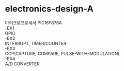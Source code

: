 # electronics-design-A
마이크로프로세서 PIC16F876A  
  -EX1  
    GPIO  
  -EX2  
    INTERRUPT, TIMER/COUNTER  
  -EX3  
    CCP(CAPTURE, COMPARE, PULSE-WITH-MODULATION)  
  -EX4  
    A/D CONVERTER  
